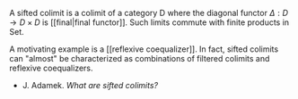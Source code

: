 A sifted colimit is a colimit of a category D where the diagonal functor $\Delta : D \rightarrow D \times D$ is [[final|final functor]]. Such limits commute with finite products in Set.

A motivating example is a [[reflexive coequalizer]]. In fact, sifted colimits can "almost" be characterized as combinations of filtered colimits and reflexive coequalizers.

 * J. Adamek. _What are sifted colimits?_
